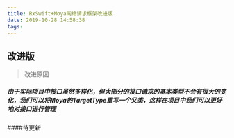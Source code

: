 ```yaml
---
title: RxSwift+Moya网络请求框架改进版
date: 2019-10-28 14:58:38
tags:
---
```


<h2>改进版</h2>

> 改进原因

<h5>由于实际项目中接口虽然多样化，但大部分的接口请求的基本类型不会有很大的变化，我们可以将Moya的TargetType重写一个父类，这样在项目中我们可以更好地对接口进行管理</h5>

####待更新
